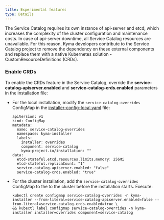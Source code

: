 ```yaml
---
title: Experimental features
type: Details
---
```


The Service Catalog requires its own instance of api-server and etcd, which increases the complexity of the cluster configuration and maintenance costs.
In case of api-server downtime, all Service Catalog resources are unavailable.
For this reason, Kyma developers contribute to the Service Catalog project to remove the dependency on these external components and replace them
with a native Kubernetes solution - CustomResourceDefinitions (CRDs).

### Enable CRDs

To enable the CRDs feature in the Service Catalog, override the **service-catalog-apiserver.enabled** and **service-catalog-crds.enabled** parameters
in the installation file:
- For the local installation, modify the `service-catalog-overrides` ConfigMap in the [installer-config-local.yaml](https://github.com/kyma-project/kyma/blob/master/installation/resources/installer-config-local.yaml.tpl#L73) file:
    ```
    apiVersion: v1
    kind: ConfigMap
    metadata:
      name: service-catalog-overrides
      namespace: kyma-installer
      labels:
        installer: overrides
        component: service-catalog
        kyma-project.io/installation: ""
    data:
      etcd-stateful.etcd.resources.limits.memory: 256Mi
      etcd-stateful.replicaCount: "1"
      service-catalog-apiserver.enabled: "false"
      service-catalog-crds.enabled: "true"
    ```
- For the cluster installation, add the `service-catalog-overrides` ConfigMap to the to the cluster before the installation starts. Execute:
    ```
    kubectl create configmap service-catalog-overrides -n kyma-installer --from-literal=service-catalog-apiserver.enabled=false --from-literal=service-catalog-crds.enabled=true \
    && kubectl label configmap service-catalog-overrides -n kyma-installer installer=overrides component=service-catalog
    ```

